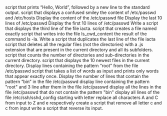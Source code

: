  script that prints “Hello, World”, followed by a new line to the standard output.
 script that displays a confused smiley 
 the content of /etc/passwd and /etc/hosts 
Display the content of the /etc/passwd file
Display the last 10 lines of /etc/passwd
Display the first 10 lines of /etc/passwd
Write a script that displays the third line of the file iacta.
script that creates a file named exactly
 script that writes into the file ls_cwd_content the result of the command ls -la.
Write a script that duplicates the last line of the file iacta
script that deletes all the regular files (not the directories) with a .js extension that are present in the current directory and all its subfolders.
script that counts the number of directories and sub-directories in the current directory.
script that displays the 10 newest files in the current directory.
Display lines containing the pattern “root” from the file /etc/passwd
script that takes a list of words as input and prints only words that appear exactly once.
Display the number of lines that contain the pattern “bin” in the file /etc/passwd
display line containing the pattern "root" and 3 line after them in the file /etc/passwd
display all the lines in the file /etc/passwd that do not contain the pattern "bin"
display all lines of the file /etc/ssh/sshd_config starting with letter
replace all characters A and C from input to Z and e respectively
create a script that remove all letter c and c from input
write a script that reverse its input.
